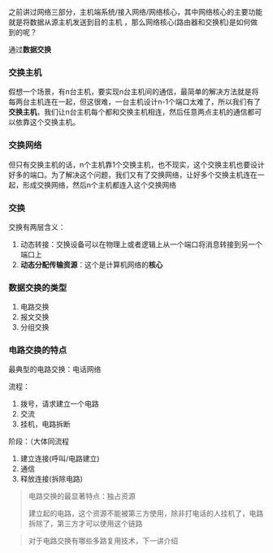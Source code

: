 之前讲过网络三部分，主机端系统/接入网络/网络核心，其中网络核心的主要功能就是将数据从源主机发送到目的主机 ，那么网络核心(路由器和交换机)是如何做到的呢？

通过**数据交换**

### 交换主机

假想一个场景，有n台主机，要实现n台主机间的通信，最简单的解决方法就是将每两台主机连在一起，但这很难，一台主机设计n-1个端口太难了，所以我们有了**交换主机**，我们让n台主机每个都和交换主机相连，然后任意两点主机的通信都可以依靠这个交换主机。

### 交换网络

但只有交换主机的话，n个主机靠1个交换主机，也不现实，这个交换主机也要设计好多的端口。为了解决这个问题，我们又有了交换网络，让好多个交换主机连在一起，形成交换网络，然后n个主机都连入这个交换网络

### 交换

交换有两层含义：

1. 动态转接：交换设备可以在物理上或者逻辑上从一个端口将消息转接到另一个端口上
2. **动态分配传输资源**：这个是计算机网络的**核心**



### 数据交换的类型

1. 电路交换
2. 报文交换
3. 分组交换

### 电路交换的特点

最典型的电路交换：电话网络

流程：

1. 拨号，请求建立一个电路
2. 交流
3. 挂机，电路拆断

阶段：（大体同流程

1. 建立连接(呼叫/电路建立)
2. 通信
3. 释放连接(拆除电路)

> 电路交换的最显著特点：独占资源
>
> 建立起的电路，这个资源不能被第三方使用，除非打电话的人挂机了，电路拆除了，第三方才可以使用这个链路

> 对于电路交换有哪些多路复用技术，下一讲介绍